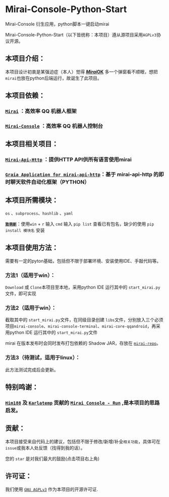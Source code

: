 # Mirai-Console-Python-Start
Mirai-Console 衍生应用，python脚本一键启动mirai



Mirai-Console-Python-Start（以下皆统称：本项目）遵从源项目采用`AGPLv3`协议开源。

## 本项目介绍：

本项目设计初衷是某强迫症（本人）觉得 **[*Mirai*OK](https://github.com/LXY1226/MiraiOK)** 多一个弹窗看不顺眼，想把`mirai`也放在python后端运行，故诞生了此项目。





## 本项目依赖：

### [`Mirai`](https://github.com/mamoe/mirai) ：高效率 QQ 机器人框架

### [`Mirai-Console`](https://github.com/mamoe/mirai-console) ：高效率 QQ 机器人控制台



## 本项目相关项目：

### [`Mirai-Api-Http`](https://github.com/project-mirai/mirai-api-http) ：提供HTTP API供所有语言使用mirai

### [`Graia Application for mirai-api-http`](https://github.com/GraiaProject/Application)：基于 mirai-api-http 的即时聊天软件自动化框架（PYTHON）



## 本项目所需模块：

`os` 、`subprocess`、`hashlib` 、`yaml`

**<u>`致萌新`</u>**：使用`win` + `r`  输入 `cmd` 输入 `pip list` 查看已有包名，缺少的使用 `pip install 模块名` 安装



## 本项目使用方法：

需要有一定的pyton基础，包括但不限于部署环境、安装使用IDE、手敲代码等。

### 方法1（适用于win）：

`Download` 或 `Clone`本项目至本地，采用python IDE 运行其中的 `start_mirai.py`文件，即可实现

### 方法2（适用于win）：

截取其中的 `start_mirai.py`文件，在同级目录创建 `libs`文件，分别放入三个必须项目`mirai-console`、`mirai-console-terminal`、`mirai-core-qqandroid`，再采用python IDE 运行其中的 `start_mirai.py`文件

mirai 在版本发布时会同时发布打包依赖的 Shadow JAR，存放在 [`mirai-repo`](https://github.com/project-mirai/mirai-repo/tree/master/shadow)。

### 方法3（待测试，适用于linux）：

此方法测试完成后会更新。



## 特别鸣谢：

### [`Him188`](https://github.com/Him188) 及 [`Karlatemp`](https://github.com/Karlatemp) 贡献的 [`Mirai Console - Run`](https://github.com/mamoe/mirai-console/blob/master/docs/Run.md) ,是本项目的思路启发。



## 贡献：

本项目接受来自代码上的建议，包括但不限于修改/新增/补全`相关功能`，具体可在`issue`或我本人处反馈（找得到我的话）。

您的 `star` 是对我们最大的鼓励(点击项目右上角)



## 许可证：

我们使用 [`GNU AGPLv3`](https://choosealicense.com/licenses/agpl-3.0/) 作为本项目的开源许可证.